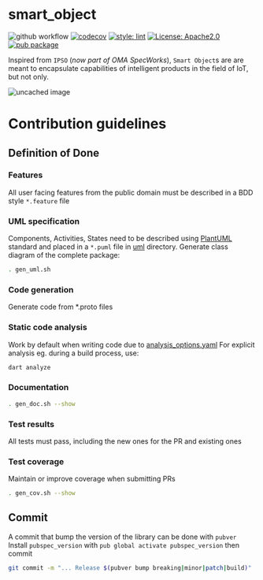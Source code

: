 # smart_object

![github workflow](https://github.com/snakebyte3d/smart_object/actions/workflows/dart.yml/badge.svg)
[![codecov](https://codecov.io/gh/snakebyte3d/smart_object/branch/master/graph/badge.svg?token=TAVGX5YIT8)](https://codecov.io/gh/snakebyte3d/smart_object)
[![style: lint](https://img.shields.io/badge/style-lint-4BC0F5.svg)](https://pub.dev/packages/lint)
<a href="https://opensource.org/licenses/Apache2.0"><img src="https://img.shields.io/badge/license-Apache2.0-purple.svg" alt="License: Apache2.0"></a>
[![pub package](https://img.shields.io/pub/v/smart_object?color=blue)](https://pub.dartlang.org/packages/smart_object)

Inspired from `IPSO` (*now part of OMA SpecWorks*), `Smart Object`s are are meant to encapsulate capabilities of intelligent products in the field of IoT, but not only.

![uncached image](https://www.plantuml.com/plantuml/proxy?cache=no&src=https://raw.githubusercontent.com/snakebyte3d/smart_object/master/doc/uml/class_all.puml)

# Contribution guidelines

## Definition of Done

### Features
All user facing features from the public domain must be described in a BDD style `*.feature` file

### UML specification
Components, Activities, States need to be described using [PlantUML](https://www.plantuml.com) standard and placed in a `*.puml` file in [uml](uml) directory.
Generate class diagram of the complete package:
```bash
. gen_uml.sh
```

### Code generation
Generate code from *.proto files

### Static code analysis
Work by default when writing code due to [analysis_options.yaml](analysis_options.yaml)
For explicit analysis eg. during a build process, use:
```bash
dart analyze
```

### Documentation
```bash
. gen_doc.sh --show
```

### Test results
All tests must pass, including the new ones for the PR and existing ones

### Test coverage
Maintain or improve coverage when submitting PRs
```bash
. gen_cov.sh --show
```

## Commit
A commit that bump the version of the library can be done with `pubver`
Install `pubspec_version` with `pub global activate pubspec_version` then commit
```bash
git commit -m "... Release $(pubver bump breaking|minor|patch|build)"
```
